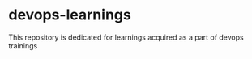 # devops-learnings
This repository is dedicated for learnings acquired as a part of devops trainings
